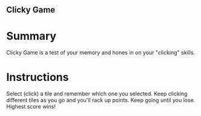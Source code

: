 ## Clicky Game

# Summary

Clicky Game is a test of your memory and hones in on your "clicking" skills. 


# Instructions

Select (click) a tile and remember which one you selected. Keep clicking different tiles as you go and you'll rack up points. Keep going until you lose. Highest score wins!